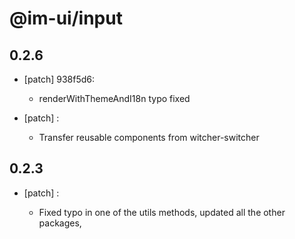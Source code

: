 # @im-ui/input

## 0.2.6
- [patch] 938f5d6:

  - renderWithThemeAndI18n typo fixed
- [patch] :

  - Transfer reusable components from witcher-switcher

## 0.2.3
- [patch] :

  - Fixed typo in one of the utils methods, updated all the other packages,
